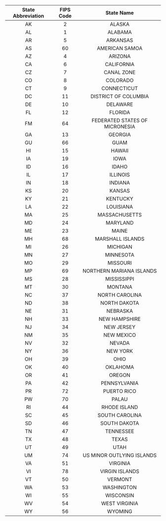 **State Abbreviation**|**FIPS Code**|**State Name**
:-----:|:-----:|:-----:
AK|2|ALASKA
AL|1|ALABAMA
AR|5|ARKANSAS
AS|60|AMERICAN SAMOA
AZ|4|ARIZONA
CA|6|CALIFORNIA
CZ|7|CANAL ZONE
CO|8|COLORADO
CT|9|CONNECTICUT
DC|11|DISTRICT OF COLUMBIA
DE|10|DELAWARE
FL|12|FLORIDA
FM|64|FEDERATED STATES OF MICRONESIA
GA|13|GEORGIA
GU|66|GUAM
HI|15|HAWAII
IA|19|IOWA
ID|16|IDAHO
IL|17|ILLINOIS
IN|18|INDIANA
KS|20|KANSAS
KY|21|KENTUCKY
LA|22|LOUISIANA
MA|25|MASSACHUSETTS
MD|24|MARYLAND
ME|23|MAINE
MH|68|MARSHALL ISLANDS
MI|26|MICHIGAN
MN|27|MINNESOTA
MO|29|MISSOURI
MP|69|NORTHERN MARIANA ISLANDS
MS|28|MISSISSIPPI
MT|30|MONTANA
NC|37|NORTH CAROLINA
ND|38|NORTH DAKOTA
NE|31|NEBRASKA
NH|33|NEW HAMPSHIRE
NJ|34|NEW JERSEY
NM|35|NEW MEXICO
NV|32|NEVADA
NY|36|NEW YORK
OH|39|OHIO
OK|40|OKLAHOMA
OR|41|OREGON
PA|42|PENNSYLVANIA
PR|72|PUERTO RICO
PW|70|PALAU
RI|44|RHODE ISLAND
SC|45|SOUTH CAROLINA
SD|46|SOUTH DAKOTA
TN|47|TENNESSEE
TX|48|TEXAS
UT|49|UTAH
UM|74|US MINOR OUTLYING ISLANDS
VA|51|VIRGINIA
VI|78|VIRGIN ISLANDS
VT|50|VERMONT
WA|53|WASHINGTON
WI|55|WISCONSIN
WV|54|WEST VIRGINIA
WY|56|WYOMING
